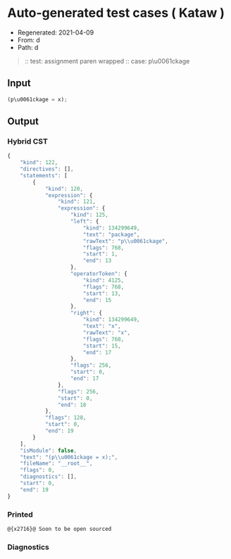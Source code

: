 # Auto-generated test cases ( Kataw )
- Regenerated: 2021-04-09
- From: d
- Path: d
> :: test: assignment paren wrapped
> :: case: p\u0061ckage
## Input

`````js
(p\u0061ckage = x);
`````

## Output

### Hybrid CST

```javascript
{
    "kind": 122,
    "directives": [],
    "statements": [
        {
            "kind": 120,
            "expression": {
                "kind": 121,
                "expression": {
                    "kind": 125,
                    "left": {
                        "kind": 134299649,
                        "text": "package",
                        "rawText": "p\\u0061ckage",
                        "flags": 768,
                        "start": 1,
                        "end": 13
                    },
                    "operatorToken": {
                        "kind": 4125,
                        "flags": 768,
                        "start": 13,
                        "end": 15
                    },
                    "right": {
                        "kind": 134299649,
                        "text": "x",
                        "rawText": "x",
                        "flags": 768,
                        "start": 15,
                        "end": 17
                    },
                    "flags": 256,
                    "start": 0,
                    "end": 17
                },
                "flags": 256,
                "start": 0,
                "end": 18
            },
            "flags": 128,
            "start": 0,
            "end": 19
        }
    ],
    "isModule": false,
    "text": "(p\\u0061ckage = x);",
    "fileName": "__root__",
    "flags": 0,
    "diagnostics": [],
    "start": 0,
    "end": 19
}
```

### Printed

```javascript
@{x2716}@ Soon to be open sourced
```

### Diagnostics

```javascript

```

